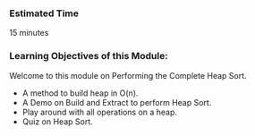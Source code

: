 ### Estimated Time

15 minutes

### Learning Objectives of this Module:

Welcome to this module on Performing the Complete Heap Sort.

   - A method to build heap in O(n).
   - A Demo on Build and Extract to perform Heap Sort.
   - Play around with all operations on a heap.
   - Quiz on Heap Sort.


